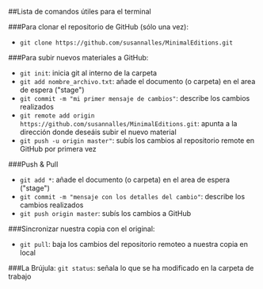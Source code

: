 ##Lista de comandos útiles para el terminal

###Para clonar el repositorio de GitHub (sólo una vez):
* `git clone https://github.com/susannalles/MinimalEditions.git`

###Para subir nuevos materiales a GitHub: 
* `git init`: inicia git al interno de la carpeta
* `git add nombre_archivo.txt`: añade el documento (o carpeta) en el area de espera ("stage")
* `git commit -m "mi primer mensaje de cambios"`: describe los cambios realizados
* `git remote add origin https://github.com/susannalles/MinimalEditions.git`: apunta a la dirección donde deseáis subir el nuevo material
* `git push -u origin master"`: subís los cambios al repositorio remote en GitHub por primera vez

###Push & Pull 
* `git add *`: añade el documento (o carpeta) en el area de espera ("stage")
* `git commit -m "mensaje con los detalles del cambio"`: describe los cambios realizados
* `git push origin master`: subís los cambios a GitHub

###Sincronizar nuestra copia con el original:
* `git pull`: baja los cambios del repositorio remoteo a nuestra copia en local 
 
###La Brújula: 
`git status`: señala lo que se ha modificado en la carpeta de trabajo